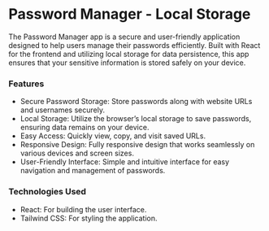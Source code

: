 # Password Manager - Local Storage
The Password Manager app is a secure and user-friendly application designed to help users manage their passwords efficiently. Built with React for the frontend and utilizing local storage for data persistence, this app ensures that your sensitive information is stored safely on your device.

### Features
- Secure Password Storage: Store passwords along with website URLs and usernames securely.
- Local Storage: Utilize the browser’s local storage to save passwords, ensuring data remains on your device.
- Easy Access: Quickly view, copy, and visit saved URLs.
- Responsive Design: Fully responsive design that works seamlessly on various devices and screen sizes.
- User-Friendly Interface: Simple and intuitive interface for easy navigation and management of passwords.

### Technologies Used
- React: For building the user interface.
- Tailwind CSS: For styling the application.

<!-- # React + Vite

This template provides a minimal setup to get React working in Vite with HMR and some ESLint rules.

Currently, two official plugins are available:

- [@vitejs/plugin-react](https://github.com/vitejs/vite-plugin-react/blob/main/packages/plugin-react/README.md) uses [Babel](https://babeljs.io/) for Fast Refresh
- [@vitejs/plugin-react-swc](https://github.com/vitejs/vite-plugin-react-swc) uses [SWC](https://swc.rs/) for Fast Refresh -->
